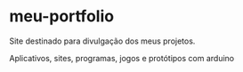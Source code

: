 # meu-portfolio
Site destinado para divulgação dos meus projetos.

Aplicativos, sites, programas, jogos e protótipos com arduino
